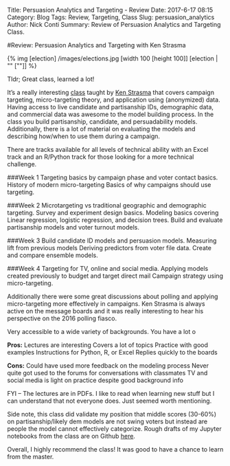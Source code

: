 Title: Persuasion Analytics and Targeting - Review
Date: 2017-6-17 08:15
Category: Blog
Tags: Review, Targeting, Class
Slug: persuasion_analytics
Author: Nick Conti
Summary: Review of Persuasion Analytics and Targeting Class.

#Review: Persuasion Analytics and Targeting with Ken Strasma



{% img [election] /images/elections.jpg [width 100 [height 100]] [election | "" [""]] %}

Tldr; Great class, learned a lot!

It’s a really interesting [class](http://www.statistics.com/persuasion-analytics/) taught by [Ken Strasma](http://haystaqdna.com/about/) that covers campaign targeting, micro-targeting theory, and application using  (anonymized) data. Having access to live candidate and partisanship IDs, demographic data, and commercial data was awesome to the model building process. In the class you build partisanship, candidate, and persuadability models. Additionally, there is a lot of material on evaluating the models and describing how/when to use them during a campaign. 

There are tracks available for all levels of technical ability with an Excel track and an R/Python track for those looking for a more technical challenge. 

###Week 1
Targeting basics by campaign phase and voter contact basics. 
History of modern micro-targeting
Basics of why campaigns should use targeting.

###Week 2
Microtargeting vs traditional geographic and demographic targeting. 
Survey and experiment design basics. 
Modeling basics covering Linear regression, logistic regression, and decision trees. 
Build and evaluate partisanship models and voter turnout models.

###Week 3
Build candidate ID models and persuasion models. 
Measuring lift from previous models
Deriving predictors from voter file data. 
Create and compare ensemble models.

###Week 4
Targeting for TV, online and social media. 
Applying models created previously to budget and target direct mail
Campaign strategy using micro-targeting.

Additionally there were some great discussions about polling and applying micro-targeting more effectively in campaigns. Ken Strasma is always active on the message boards and it was really interesting to hear his perspective on the 2016 polling fiasco.

Very accessible to a wide variety of backgrounds. You have a lot o

**Pros:**
Lectures are interesting
Covers a lot of topics
Practice with good examples
Instructions for Python, R, or Excel
Replies quickly to the boards

**Cons:**
Could have used more feedback on the modeling process
Never quite got used to the forums for conversations with classmates
TV and social media is light on practice despite good background info

FYI – The lectures are in PDFs. I like to read when learning new stuff but I can understand that not everyone does. Just seemed worth mentioning.

Side note, this class did validate my position that middle scores (30-60%) on partisanship/likely dem models are not swing voters but instead are people the model cannot effectively categorize. Rough drafts of my Jupyter notebooks from the class are on Github [here](https://github.com/NickyThreeNames/persuadeanalytics).

Overall, I highly recommend the class! It was good to have a chance to learn from the master.